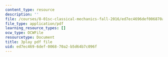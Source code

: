 ```yaml
---
content_type: resource
description: ''
file: /courses/8-01sc-classical-mechanics-fall-2016/ed7ec4696def006870a2b5d64b7c096f_7Mv5hT1nugQ.pdf
file_type: application/pdf
learning_resource_types: []
ocw_type: OCWFile
resourcetype: Document
title: 3play pdf file
uid: ed7ec469-6def-0068-70a2-b5d64b7c096f
---
```

